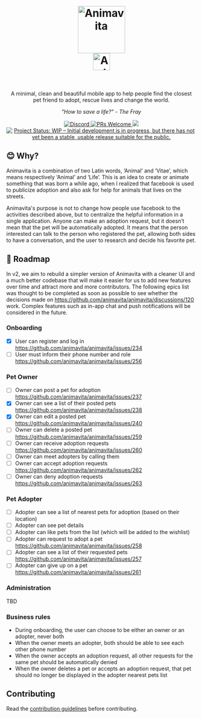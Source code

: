 <h1 align="center">
  <br>
  <img src="https://i.imgur.com/amrsFJK.png" alt="Animavita" height="125" width="125">
  <br>
  <img src="https://i.imgur.com/iSizpPl.png" alt="Animavita" height="45" width="">
  <br><br>
</h1>

<p align="center">A minimal, clean and beautiful mobile app to help people find the closest pet friend to adopt, rescue lives and change the world.</p>

<p align="center"><i>"How to save a life?" - The Fray</i> </p>

<p align="center">
  <a href="https://discord.gg/BHHz77rhb6">
    <img src="https://img.shields.io/discord/829042103295410197?color=%237289DA&label=Animavita&logo=discord&logoColor=white" alt="Discord">
  </a>
  <a href="http://makeapullrequest.com">
    <img src="https://img.shields.io/badge/contribuition-welcome-brightgreen.svg" alt="PRs Welcome">
  </a>
  <a href="https://saythanks.io/to/wendelfreitas">
      <img src="https://img.shields.io/badge/SayThanks.io-%E2%98%BC-1EAEDB.svg">
  </a>
<a href="https://www.repostatus.org/#wip"><img src="https://www.repostatus.org/badges/latest/wip.svg" alt="Project Status: WIP – Initial development is in progress, but there has not yet been a stable, usable release suitable for the public." /></a>  
</p>

## :blush: **Why?**

Animavita is a combination of two Latin words, ‘Animal’ and ‘Vitae’, which means respectively ‘Animal’ and ‘Life’. This is an idea to create or animate something that was born a while ago, when I realized that facebook is used to publicize adoption and also ask for help for animals that lives on the streets.

Animavita's purpose is not to change how people use facebook to the activities described above, but to centralize the helpful information in a single application. Anyone can make an adoption request, but it doesn’t mean that the pet will be automatically adopted. It means that the person interested can talk to the person who registered the pet, allowing both sides to have a conversation, and the user to research and decide his favorite pet.

## :dizzy: **Roadmap**
In v2, we aim to rebuild a simpler version of Animavita with a cleaner UI and a much better codebase that will make it easier for us to add new features over time and attract more and more contributors. The following epics list was thought to be completed as soon as possible to see whether the decisions made on https://github.com/animavita/animavita/discussions/120 work. Complex features such as in-app chat and push notifications will be considered in the future.

### Onboarding
-   [x] User can register and log in https://github.com/animavita/animavita/issues/234
-   [ ] User must inform their phone number and role https://github.com/animavita/animavita/issues/256

### Pet Owner
-   [ ] Owner can post a pet for adoption https://github.com/animavita/animavita/issues/237
-   [x] Owner can see a list of their posted pets https://github.com/animavita/animavita/issues/238
-   [x] Owner can edit a posted pet https://github.com/animavita/animavita/issues/240
-   [ ] Owner can delete a posted pet https://github.com/animavita/animavita/issues/259
-   [ ] Owner can receive adoption requests https://github.com/animavita/animavita/issues/260
-   [ ] Owner can meet adopters by calling them
-   [ ] Owner can accept adoption requests https://github.com/animavita/animavita/issues/262
-   [ ] Owner can deny adoption requests https://github.com/animavita/animavita/issues/263

### Pet Adopter
-   [ ] Adopter can see a list of nearest pets for adoption (based on their location)
-   [ ] Adopter can see pet details
-   [ ] Adopter can like pets from the list (which will be added to the wishlist)
-   [ ] Adopter can request to adopt a pet https://github.com/animavita/animavita/issues/258
-   [ ] Adopter can see a list of their requested pets https://github.com/animavita/animavita/issues/257
-   [ ] Adopter can give up on a pet https://github.com/animavita/animavita/issues/261

### Administration
TBD

### Business rules
- During onboarding, the user can choose to be either an owner or an adopter, never both
- When the owner meets an adopter, both should be able to see each other phone number
- When the owner accepts an adoption request, all other requests for the same pet should be automatically denied
- When the owner deletes a pet or accepts an adoption request, that pet should no longer be displayed in the adopter nearest pets list


## Contributing

Read the [contribution guidelines](https://github.com/animavita/animavita/blob/v2/CONTRIBUTING.md) before contributing.
